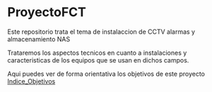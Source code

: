 # ProyectoFCT
Este repositorio trata el tema de instalaccion de CCTV alarmas y almacenamiento NAS

Trataremos los aspectos tecnicos en cuanto a instalaciones y caracteristicas de los equipos que se usan en dichos campos.

Aqui puedes ver de forma orientativa los objetivos de este proyecto [Indice_Objetivos](/Objetivos.md)
